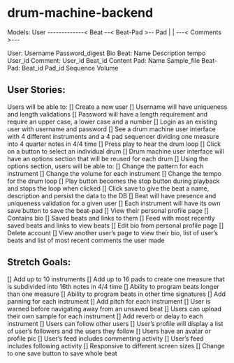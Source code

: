 # drum-machine-backend

Models:
User -------------< Beat --< Beat-Pad >-- Pad
   |                |
   ---< Comments >---

User:
Username
Password_digest
Bio
Beat:
Name
Description
tempo
User_id
Comment:
User_id
Beat_id
Content
Pad:
Name
Sample_file
Beat-Pad:
Beat_id
Pad_id
Sequence
Volume

## User Stories:
Users will be able to:
[] Create a new user
[] Username will have uniqueness and length validations
    [] Password will have a length requirement and require an upper case, a lower case and a number
    [] Login as an existing user with username and password
[] See a drum machine user interface with 4 different instruments and a 4 pad sequencer dividing one measure into 4 quarter notes in 4/4 time
[] Press play to hear the drum loop
[] Click on a button to select an individual drum
[] Drum machine user interface will have an options section that will be reused for each drum
[] Using the options section, users will be able to:
[] Change the pattern for each instrument
[] Change the volume for each instrument
[] Change the tempo for the drum loop
[] Play button becomes the stop button during playback and stops the loop when clicked
[] Click save to give the beat a name, description and persist the data to the DB
[] Beat will have presence and uniqueness validation for a given user
[] Each instrument will have its own save button to save the beat-pad
[] View their personal profile page
    [] Contains bio
    [] Saved beats and links to them
    [] Feed with most recently saved beats and links to view beats
[] Edit bio from personal profile page
[] Delete account
[] View another user’s page to view their bio, list of user’s beats and list of most recent comments the user made

## Stretch Goals:
[] Add up to 10 instruments
[] Add up to 16 pads to create one measure that is subdivided into 16th notes in 4/4 time
[] Ability to program beats longer than one measure
[] Ability to program beats in other time signatures
[] Add panning for each instrument
[] Add pitch for each instrument
[] User is warned before navigating away from an unsaved beat
[] Users can upload their own sample for each instrument
[] Add reverb or delay to each instrument
[] Users can follow other users
[] User’s profile will display a list of user’s followers and the users they follow
[] Users have an avatar or profile pic
[] User’s feed includes commenting activity
[] User’s feed includes following activity
[] Responsive to different screen sizes
[] Change to one save button to save whole beat
